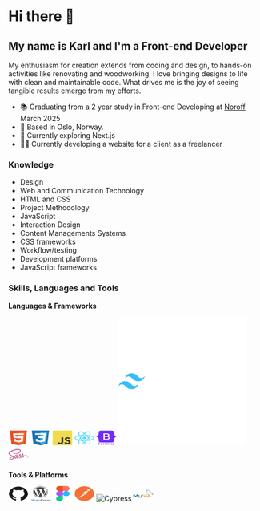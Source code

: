 # Hi there 👋
## My name is Karl and I'm a Front-end Developer

My enthusiasm for creation extends from coding and design, to hands-on activities like renovating and woodworking. I love bringing designs to life with clean and maintainable code. What drives me is the joy of seeing tangible results emerge from my efforts. 

- 📚 Graduating from a 2 year study in Front-end Developing at [Noroff](https://www.noroff.no/) March 2025
- 📍 Based in Oslo, Norway.
- 🌱 Currently exploring Next.js
- 🧑‍💻 Currently developing a website for a client as a freelancer

### Knowledge
- Design
- Web and Communication Technology
- HTML and CSS
- Project Methodology
- JavaScript
- Interaction Design
- Content Managements Systems
- CSS frameworks
- Workflow/testing
- Development platforms
- JavaScript frameworks

### Skills, Languages and Tools
**Languages & Frameworks**
<p>  
    <img src="https://raw.githubusercontent.com/devicons/devicon/master/icons/html5/html5-original.svg" alt="HTML" width="40" height="30"/>  
    <img src="https://raw.githubusercontent.com/devicons/devicon/master/icons/css3/css3-original.svg" alt="CSS" width="40" height="30"/>  
    <img src="https://raw.githubusercontent.com/devicons/devicon/master/icons/javascript/javascript-original.svg" alt="JavaScript" width="40" height="30"/>  
    <img src="https://raw.githubusercontent.com/devicons/devicon/master/icons/react/react-original.svg" alt="React" width="40" height="30"/>  
    <img src="https://raw.githubusercontent.com/devicons/devicon/master/icons/bootstrap/bootstrap-plain-wordmark.svg" alt="Bootstrap" width="40" height="30"/>  
    <img src="https://raw.githubusercontent.com/devicons/devicon/master/icons/tailwindcss/tailwindcss-original-wordmark.svg" alt="Tailwind"/>  
    <img src="https://raw.githubusercontent.com/devicons/devicon/master/icons/sass/sass-original.svg" alt="Sass" width="40" height="30"/>  
</p>

**Tools & Platforms**
<p>   
    <img src="https://raw.githubusercontent.com/devicons/devicon/master/icons/github/github-original.svg" alt="GitHub" width="40" height="30"/>  
    <img src="https://raw.githubusercontent.com/devicons/devicon/master/icons/wordpress/wordpress-original.svg" alt="WordPress" width="40" height="30"/>  
    <img src="https://raw.githubusercontent.com/devicons/devicon/master/icons/figma/figma-original.svg" alt="Figma" width="40" height="30"/>  
    <img src="https://raw.githubusercontent.com/devicons/devicon/master/icons/postman/postman-original.svg" alt="Postman" width="40" height="30"/>  
    <img src="https://raw.githubusercontent.com/simple-icons/simple-icons/6e46ec1fc23b60c8fd0d2f2ff46db82e16dbd75f/icons/cypress.svg" alt="Cypress" width="40" height="30"/>  
    <img src="https://raw.githubusercontent.com/devicons/devicon/master/icons/mysql/mysql-original-wordmark.svg" alt="MySQL" width="40" height="30"/>  
</p>